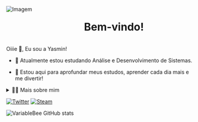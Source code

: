 
<!-- GIF -->
<p align="left">
    <img align="left" src="https://github.com/dannitoo/dannitoo/assets/128623047/06eba6d9-8b95-4800-a217-a4d79c2ee51e)" alt="Imagem">
</p>

<!--título-->
<div id="user-content-toc">
  <ul align="center">
    <summary><h1 style="display: inline-block">Bem-vindo!</h1></summary>
</div>

<!-- Presentation -->
<p>
  Oiiie 👋, Eu sou a Yasmin! 

  - 🌱 Atualmente estou estudando Análise e Desenvolvimento de Sistemas.

  - 🔭 Estou aqui para aprofundar meus estudos, aprender cada dia mais e me divertir!
</p>

<!-- Dropdown -->
<details>
  <summary>👨‍💻 Mais sobre mim </summary>

  - 💬 Sou uma estudante de 17 anos apaixonada por café e gatos 🐈‍⬛, atualmente moro sozinha com minhas duas gatinhas. Vivo no Brasil e já morei em diversas cidades ao longo da minha vida, a minha preferida é Joinville/Sc. Tenho um conhecimento básico em inglês mas estou buscando prosseguir com os estudos para me tornar fluente. Tenho um leve conhecimento em Python, JavaScript, HTML5, e CSS.

  - ⚡ Meus momentos favoritos são quando, está chovendo e fica um clima muito agradável para ler ficção científica, HQs, ou suspense. Amo maratonar séries extremamente longas e jogar jogos! Eu acredito que nossos interesses pessoais contribuem para uma percepção mais apurada das coisas e para a resolução de problemas. 
</details>

<!-- Links -->
[![Twitter](https://img.shields.io/badge/Twitter-000000?style=for-the-badge&logo=X&logoColor=white)](https://twitter.com/hihitomate)
[![Steam](https://img.shields.io/badge/Steam-F5F5F5?style=for-the-badge&logo=Steam&logoColor=black)](https://steamcommunity.com/profiles/76561198359741018/)
<!-- GithubStats -->
<!-- GithubStats -->
![VariableBee GitHub stats](https://github-readme-stats.vercel.app/api?username=dannitoo&show_icons=true&theme=gotham)
<!--
**dannitoo/dannitoo** is a ✨ _special_ ✨ repository because its `README.md` (this file) appears on your GitHub profile.

Here are some ideas to get you started:

- 🔭 I’m currently working on ...
- 🌱 I’m currently learning ...
- 👯 I’m looking to collaborate on ...
- 🤔 I’m looking for help with ...
- 💬 Ask me about ...
- 📫 How to reach me: ...
- 😄 Pronouns: ...
- ⚡ Fun fact: ...
-->
